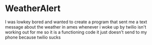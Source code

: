 ﻿# WeatherAlert

 I was lowkey bored and wanted to create a program that sent me a text message about the weather in ames whenever i woke up by twilio isn't working out for me so it is a functioning code it just doesn't send to my phone because twilio sucks
